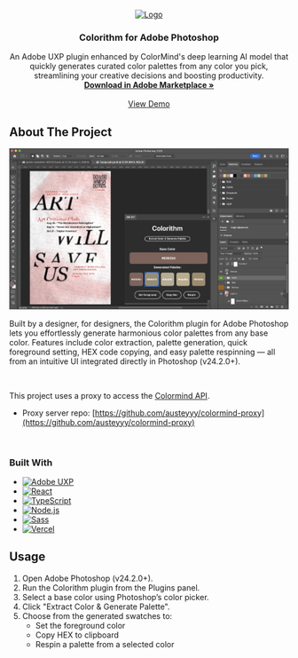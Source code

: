 
<!-- PROJECT LOGO -->
<br />
<div align="center">
  <a href="https://github.com/github_username/repo_name">
    <img src="images/logo.png" alt="Logo" width="80" height="80">
  </a>

<h3 align="center">Colorithm for Adobe Photoshop</h3>

  <p align="center">
    An Adobe UXP plugin enhanced by ColorMind's deep learning AI model that quickly generates curated color palettes from any color you pick, streamlining your creative decisions and boosting productivity.
    <br />
    <a href="https://github.com/github_username/repo_name"><strong>Download in Adobe Marketplace »</strong></a>
    <br />
    <br />
    <a href="https://github.com/github_username/repo_name">View Demo</a>
  </p>
</div>




<!-- ABOUT THE PROJECT -->
## About The Project

[![Product Name Screen Shot][product-screenshot]](https://example.com)

Built by a designer, for designers, the Colorithm plugin for Adobe Photoshop lets you effortlessly generate harmonious color palettes from any base color.
Features include color extraction, palette generation, quick foreground setting, HEX code copying, and easy palette respinning — all from an intuitive UI integrated directly in Photoshop (v24.2.0+).

<br/>

This project uses a proxy to access the [Colormind API](http://colormind.io/).
- Proxy server repo: [https://github.com/austeyyy/colormind-proxy](https://github.com/austeyyy/colormind-proxy)
  
<br/>



### Built With
* [![Adobe UXP][UXP.js]][UXP-url]
* [![React][React.js]][React-url]
* [![TypeScript][TypeScript]][TypeScript-url]
* [![Node.js][Node.js]][Node-url]
* [![Sass][Sass.js]][Sass-url]
* [![Vercel][Vercel]][Vercel-url]




<!-- USAGE EXAMPLES -->
## Usage

1. Open Adobe Photoshop (v24.2.0+).
2. Run the Colorithm plugin from the Plugins panel.
3. Select a base color using Photoshop’s color picker.
4. Click "Extract Color & Generate Palette".
5. Choose from the generated swatches to:
   - Set the foreground color
   - Copy HEX to clipboard
   - Respin a palette from a selected color




[React.js]: https://img.shields.io/badge/React-20232A?style=for-the-badge&logo=react&logoColor=61DAFB
[React-url]: https://reactjs.org/

[Node.js]: https://img.shields.io/badge/Node.js-339933?style=for-the-badge&logo=nodedotjs&logoColor=white
[Node-url]: https://nodejs.org/

[TypeScript]: https://img.shields.io/badge/TypeScript-3178C6?style=for-the-badge&logo=typescript&logoColor=white
[TypeScript-url]: https://www.typescriptlang.org/

[Vercel]: https://img.shields.io/badge/Vercel-000000?style=for-the-badge&logo=vercel&logoColor=white
[Vercel-url]: https://vercel.com/

[Sass.js]: https://img.shields.io/badge/Sass-CC6699?style=for-the-badge&logo=sass&logoColor=white
[Sass-url]: https://sass-lang.com/

[UXP.js]: https://img.shields.io/badge/Adobe%20UXP-FF0000?style=for-the-badge&logo=adobe&logoColor=white
[UXP-url]: https://developer.adobe.com/uxp/


[product-screenshot]: images/product-img.png

